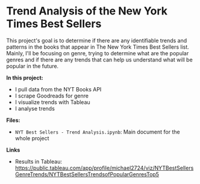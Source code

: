 # Trend Analysis of the New York Times Best Sellers

This project's goal is to determine if there are any identifiable trends and patterns in the books that appear in The New York Times Best Sellers list.
Mainly, I'll be focusing on genre, trying to determine what are the popular genres and if there are any trends that can help us
understand what will be popular in the future.

**In this project:**
- I pull data from the NYT Books API
- I scrape Goodreads for genre
- I visualize trends with Tableau
- I analyse trends

**Files:**
- `NYT Best Sellers - Trend Analysis.ipynb`: Main document for the whole project

**Links**
- Results in Tableau: https://public.tableau.com/app/profile/michael2724/viz/NYTBestSellersGenreTrends/NYTBestSellersTrendsofPopularGenresTop5
